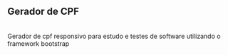 <h2>Gerador de CPF</h2><br>Gerador de cpf responsivo para estudo e testes de software utilizando o framework bootstrap
